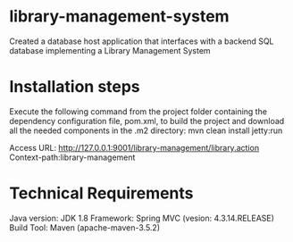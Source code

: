 # library-management-system
Created a database host application that interfaces with a backend SQL database implementing a Library Management System
# Installation steps
Execute the following command from the project folder containing the dependency configuration file, pom.xml, to build the project and download all the needed components in the .m2 directory:
mvn clean install jetty:run

Access URL: http://127.0.0.1:9001/library-management/library.action
Context-path:library-management

# Technical Requirements
Java version: JDK 1.8
Framework: Spring MVC (vesion: 4.3.14.RELEASE)
Build Tool: Maven (apache-maven-3.5.2)
